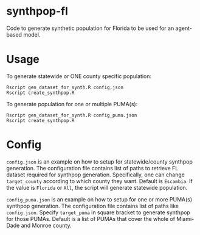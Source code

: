 # synthpop-fl
Code to generate synthetic population for Florida to be used for an agent-based model.

# Usage
To generate statewide or ONE county specific population:
```
Rscript gen_dataset_for_synth.R config.json
Rscript create_synthpop.R
```

To generate population for one or multiple PUMA(s):
```
Rscript gen_dataset_for_synth.R config_puma.json
Rscript create_synthpop.R
```

# Config
`config.json` is an example on how to setup for statewide/county synthpop generation. The configuration file contains list of paths to retrieve FL dataset required for synthpop generation. Specifically, one can change `target_county` according to which county they want. Default is `Escambia`. If the value is `Florida` or `All`, the script will generate statewide population.

`config_puma.json` is an example on how to setup for one or more PUMA(s) synthpop generation. The configuration file contains list of paths like `config.json`. Specify `target_puma` in square bracket to generate synthpop for those PUMAs. Default is a list of PUMAs that cover the whole of Miami-Dade and Monroe county.

